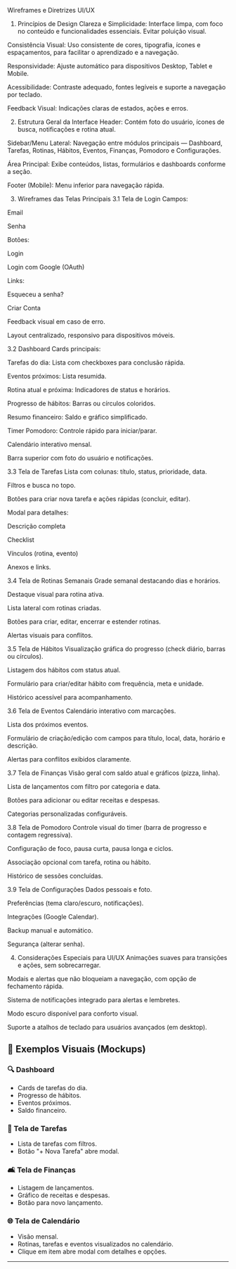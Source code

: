 Wireframes e Diretrizes UI/UX

1. Princípios de Design
Clareza e Simplicidade: Interface limpa, com foco no conteúdo e funcionalidades essenciais. Evitar poluição visual.

Consistência Visual: Uso consistente de cores, tipografia, ícones e espaçamentos, para facilitar o aprendizado e a navegação.

Responsividade: Ajuste automático para dispositivos Desktop, Tablet e Mobile.

Acessibilidade: Contraste adequado, fontes legíveis e suporte a navegação por teclado.

Feedback Visual: Indicações claras de estados, ações e erros.

2. Estrutura Geral da Interface
Header: Contém foto do usuário, ícones de busca, notificações e rotina atual.

Sidebar/Menu Lateral: Navegação entre módulos principais — Dashboard, Tarefas, Rotinas, Hábitos, Eventos, Finanças, Pomodoro e Configurações.

Área Principal: Exibe conteúdos, listas, formulários e dashboards conforme a seção.

Footer (Mobile): Menu inferior para navegação rápida.

3. Wireframes das Telas Principais
3.1 Tela de Login
Campos:

Email

Senha

Botões:

Login

Login com Google (OAuth)

Links:

Esqueceu a senha?

Criar Conta

Feedback visual em caso de erro.

Layout centralizado, responsivo para dispositivos móveis.

3.2 Dashboard
Cards principais:

Tarefas do dia: Lista com checkboxes para conclusão rápida.

Eventos próximos: Lista resumida.

Rotina atual e próxima: Indicadores de status e horários.

Progresso de hábitos: Barras ou círculos coloridos.

Resumo financeiro: Saldo e gráfico simplificado.

Timer Pomodoro: Controle rápido para iniciar/parar.

Calendário interativo mensal.

Barra superior com foto do usuário e notificações.

3.3 Tela de Tarefas
Lista com colunas: título, status, prioridade, data.

Filtros e busca no topo.

Botões para criar nova tarefa e ações rápidas (concluir, editar).

Modal para detalhes:

Descrição completa

Checklist

Vínculos (rotina, evento)

Anexos e links.

3.4 Tela de Rotinas Semanais
Grade semanal destacando dias e horários.

Destaque visual para rotina ativa.

Lista lateral com rotinas criadas.

Botões para criar, editar, encerrar e estender rotinas.

Alertas visuais para conflitos.

3.5 Tela de Hábitos
Visualização gráfica do progresso (check diário, barras ou círculos).

Listagem dos hábitos com status atual.

Formulário para criar/editar hábito com frequência, meta e unidade.

Histórico acessível para acompanhamento.

3.6 Tela de Eventos
Calendário interativo com marcações.

Lista dos próximos eventos.

Formulário de criação/edição com campos para título, local, data, horário e descrição.

Alertas para conflitos exibidos claramente.

3.7 Tela de Finanças
Visão geral com saldo atual e gráficos (pizza, linha).

Lista de lançamentos com filtro por categoria e data.

Botões para adicionar ou editar receitas e despesas.

Categorias personalizadas configuráveis.

3.8 Tela de Pomodoro
Controle visual do timer (barra de progresso e contagem regressiva).

Configuração de foco, pausa curta, pausa longa e ciclos.

Associação opcional com tarefa, rotina ou hábito.

Histórico de sessões concluídas.

3.9 Tela de Configurações
Dados pessoais e foto.

Preferências (tema claro/escuro, notificações).

Integrações (Google Calendar).

Backup manual e automático.

Segurança (alterar senha).

4. Considerações Especiais para UI/UX
Animações suaves para transições e ações, sem sobrecarregar.

Modais e alertas que não bloqueiam a navegação, com opção de fechamento rápida.

Sistema de notificações integrado para alertas e lembretes.

Modo escuro disponível para conforto visual.

Suporte a atalhos de teclado para usuários avançados (em desktop).

## 📏 Exemplos Visuais (Mockups)

### 🔍 Dashboard

* Cards de tarefas do dia.
* Progresso de hábitos.
* Eventos próximos.
* Saldo financeiro.

### 📅 Tela de Tarefas

* Lista de tarefas com filtros.
* Botão "+ Nova Tarefa" abre modal.

### 🛋️ Tela de Finanças

* Listagem de lançamentos.
* Gráfico de receitas e despesas.
* Botão para novo lançamento.

### 🌐 Tela de Calendário

* Visão mensal.
* Rotinas, tarefas e eventos visualizados no calendário.
* Clique em item abre modal com detalhes e opções.

---

